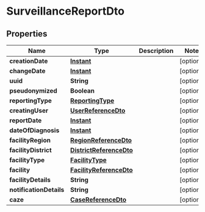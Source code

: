 # SurveillanceReportDto

## Properties
Name | Type | Description | Notes
------------ | ------------- | ------------- | -------------
**creationDate** | [**Instant**](OffsetDateTime.md) |  |  [optional]
**changeDate** | [**Instant**](OffsetDateTime.md) |  |  [optional]
**uuid** | **String** |  |  [optional]
**pseudonymized** | **Boolean** |  |  [optional]
**reportingType** | [**ReportingType**](ReportingType.md) |  |  [optional]
**creatingUser** | [**UserReferenceDto**](UserReferenceDto.md) |  |  [optional]
**reportDate** | [**Instant**](OffsetDateTime.md) |  |  [optional]
**dateOfDiagnosis** | [**Instant**](OffsetDateTime.md) |  |  [optional]
**facilityRegion** | [**RegionReferenceDto**](RegionReferenceDto.md) |  |  [optional]
**facilityDistrict** | [**DistrictReferenceDto**](DistrictReferenceDto.md) |  |  [optional]
**facilityType** | [**FacilityType**](FacilityType.md) |  |  [optional]
**facility** | [**FacilityReferenceDto**](FacilityReferenceDto.md) |  |  [optional]
**facilityDetails** | **String** |  |  [optional]
**notificationDetails** | **String** |  |  [optional]
**caze** | [**CaseReferenceDto**](CaseReferenceDto.md) |  |  [optional]
